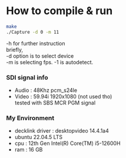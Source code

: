 # How to compile & run
``` bash
make
./Capture -d 0 -m 11
```
-h for further instruction  
briefly,  
-d option is to select device  
-m is selecting fps. -1 is autodetect.  


### SDI signal info
* Audio : 48Khz pcm_s24le
* Video : 59.94i 1920x1080 (not used tho)    
tested with SBS MCR PGM signal

### My Environment
* decklink driver : desktopvideo 14.4.1a4 
* ubuntu 22.04.5 LTS
* cpu : 12th Gen Intel(R) Core(TM) i5-12600H
* ram : 16 GB


